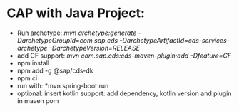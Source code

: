 <h1>CAP with Java Project:</h1>

* Run archetype: *mvn archetype:generate -DarchetypeGroupId=com.sap.cds -DarchetypeArtifactId=cds-services-archetype -DarchetypeVersion=RELEASE*
* add CF support: *mvn com.sap.cds:cds-maven-plugin:add -Dfeature=CF*
* npm install
* npm add -g @sap/cds-dk
* npm ci
* run with:  *mvn spring-boot:run
* optional: insert kotlin support: add dependency, kotlin version and plugin in maven pom

 

